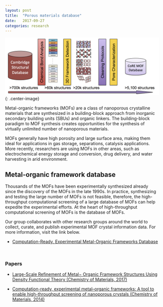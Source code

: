 ```yaml
---
layout: post
title:  "Porous materials database"
date:   2017-09-27
categories: research
---
```


![](/images/core-mof-v1.png){: .center-image}

Metal-organic frameworks (MOFs) are a class of nanoporous crystalline materials that are synthesized in a building-block approach from inorganic secondary building units (SBUs) and organic linkers. The building-block paradigm to MOF synthesis creates opportunities for the synthesis of virtually unlimited number of nanoporous materials.

MOFs generally have high porosity and large surface area, making them ideal for applications in gas storage, separations, catalysis applications. More recently, researchers are using MOFs in other areas, such as electrochemical energy storage and conversion, drug delivery, and water harvesting in arid environment.

## Metal-organic framework database
Thousands of the MOFs have been experimentally synthesized already since the discovery of the MOFs in the late 1990s. In practice, synthesizing and testing the large number of MOFs is not feasible, therefore, the high-throughput computational screening of a large database of MOFs can help expedite the experimental efforts. At the heart of high-throughput computational screening of MOFs is the database of MOFs.

Our group collaborates with other research groups around the world to collect, curate, and publish experimental MOF crystal information data. For more information, visit the link below.

- <a href="http://gregchung.github.io/CoRE-MOFs/">Computation-Ready, Experimental Metal-Organic Frameworks Database</a>

<br>

### Papers
- [Large-Scale Refinement of Metal− Organic Framework Structures Using Density Functional Theory (Chemistry of Materials, 2017)](http://pubs.acs.org/doi/abs/10.1021/acs.chemmater.6b04226)

- [Computation-ready, experimental metal–organic frameworks: A tool to enable high-throughput screening of nanoporous crystals (Chemistry of Materials, 2014)](http://pubs.acs.org/doi/abs/10.1021/cm502594j)
